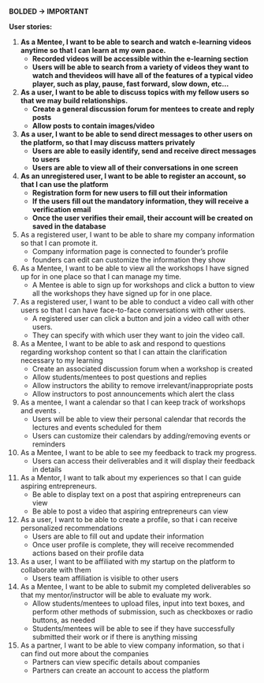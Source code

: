 **BOLDED -> IMPORTANT**

**User stories:**



1. **As a Mentee, I want to be able to search and watch e-learning videos anytime so that I can learn at my own pace.**
    *   **Recorded videos will be accessible within the e-learning section**
    *   **Users will be able to search from a variety of videos they want to watch and thevideos will have all of the features of a typical video player, such as play, pause, fast forward, slow down, etc...**
2. **As a user, I want to be able to discuss topics with my fellow users so that we may build relationships.**
    *   **Create a general discussion forum for mentees to create and reply posts**
    *   **Allow posts to contain images/video**
3. **As a user, I want to be able to send direct messages to other users on the platform, so that I may discuss matters privately**
    *   **Users are able to easily identify, send and receive direct messages to users**
    *   **Users are able to view all of their conversations in one screen**
4. **As an unregistered user, I want to be able to register an account, so that I can use the platform**
    *   **Registration form for new users to fill out their information**
    *   **If the users fill out the mandatory information, they will receive a verification email**
    *   **Once the user verifies their email, their account will be created on saved in the database**
5. As a registered user, I want to be able to share my company information so that I can promote it.
    *   Company information page is connected to founder’s profile
    *   founders can edit can customize the information they show 
6. As a Mentee, I want to be able to view all the workshops I have signed up for in one place so that I can manage my time.
    *   A Mentee is able to sign up for workshops and click a button to view all the workshops they have signed up for in one place.
7. As a registered user, I want to be able to conduct a video call with other users so that I can have face-to-face conversations with other users.
    *  A registered user can click a button and join a video call with other users.
    *  They can specify with which user they want to join the video call.
8. As a Mentee, I want to be able to ask and respond to questions regarding workshop content so that I can attain the clarification necessary to my learning
    *   Create an associated discussion forum when a workshop is created
    *   Allow students/mentees to post questions and replies
    *   Allow instructors the ability to remove irrelevant/inappropriate posts
    *   Allow instructors to post announcements which alert the class
9. As a mentee, I want a calendar so that I can keep track of workshops and events .
    *   Users will be able to view their personal calendar that records the lectures and events scheduled for them
    *   Users can customize their calendars by adding/removing events or reminders
10. As a Mentee, I want to be able to see my feedback to track my progress.
    *   Users can access their deliverables and it will display their feedback in details
11. As a Mentor, I want to talk about my experiences so that I can guide aspiring entrepreneurs.
    *   Be able to display text on a post that aspiring entrepreneurs can view
    *   Be able to post a video that aspiring entrepreneurs can view
12. As a user, I want to be able to create a profile, so that i can receive personalized recommendations
    *   Users are able to fill out and update their information
    *   Once user profile is complete, they will receive recommended actions based on their profile data
13. As a user, I want to be affiliated with my startup on the platform to collaborate with them
    *   Users team affiliation is visible to other users
14. As a Mentee, I want to be able to submit my completed deliverables so that my mentor/instructor will be able to evaluate my work.
    *   Allow students/mentees to upload files, input into text boxes, and perform other methods of submission, such as checkboxes or radio buttons, as needed
    *   Students/mentees will be able to see if they have successfully submitted their work or if there is anything missing
15. As a partner, I want to be able to view company information, so that i can find out more about the companies
    *   Partners can view specific details about companies
    *   Partners can create an account to access the platform